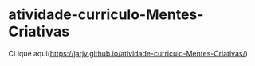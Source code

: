 # atividade-curriculo-Mentes-Criativas

 CLique aqui(https://jarjv.github.io/atividade-curriculo-Mentes-Criativas/)
